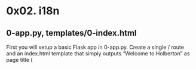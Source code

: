 # 0x02. i18n
## 0-app.py, templates/0-index.html
First you will setup a basic Flask app in 0-app.py. Create a single / route and an index.html template that simply outputs “Welcome to Holberton” as page title (<title>) and “Hello world” as header (<h1>).

## 1-app.py, templates/1-index.html
nstall the Babel Flask extension:
```
$ pip3 install flask_babel==2.0.0
```
Then instantiate the Babel object in your app. Store it in a module-level variable named babel.

In order to configure available languages in our app, you will create a Config class that has a LANGUAGES class attribute equal to ["en", "fr"].

Use Config to set Babel’s default locale ("en") and timezone ("UTC").

Use that class as config for your Flask app.

## 2-app.py, templates/2-index.html
Create a get_locale function with the babel.localeselector decorator. Use request.accept_languages to determine the best match with our supported languages.

## 3-app.py, babel.cfg, templates/3-index.html, translations/en/LC_MESSAGES/messages.po, translations/fr/LC_MESSAGES/messages.po, translations/en/LC_MESSAGES/messages.mo, translations/fr/LC_MESSAGES/messages.mo
Use the _ or gettext function to parametrize your templates. Use the message IDs home_title and home_header.

Create a babel.cfg file containing

[python: **.py]
[jinja2: **/templates/**.html]
extensions=jinja2.ext.autoescape,jinja2.ext.with_

Then initialize your translations with

$ pybabel extract -F babel.cfg -o messages.pot .

and your two dictionaries with

$ pybabel init -i messages.pot -d translations -l en
$ pybabel init -i messages.pot -d translations -l fr

Then edit files translations/[en|fr]/LC_MESSAGES/messages.po to provide the correct value for each message ID for each language. Use the following translations:
msgid 	English 	French
home_title 	"Welcome to Holberton" 	"Bienvenue chez Holberton"
home_header 	"Hello world!" 	"Bonjour monde!"

Then compile your dictionaries with

$ pybabel compile -d translations

Reload the home page of your app and make sure that the correct messages show up.

## 4-app.py, templates/4-index.html
In this task, you will implement a way to force a particular locale by passing the locale=fr parameter to your app’s URLs.

In your get_locale function, detect if the incoming request contains locale argument and ifs value is a supported locale, return it. If not or if the parameter is not present, resort to the previous default behavior.

Now you should be able to test different translations by visiting http://127.0.0.1:5000?locale=[fr|en].

Visiting http://127.0.0.1:5000/?locale=fr should display this level 1 heading:

## 5-app.py, templates/5-index.html
Creating a user login system is outside the scope of this project. To emulate a similar behavior, copy the following user table in 5-app.py.

users = {
    1: {"name": "Balou", "locale": "fr", "timezone": "Europe/Paris"},
    2: {"name": "Beyonce", "locale": "en", "timezone": "US/Central"},
    3: {"name": "Spock", "locale": "kg", "timezone": "Vulcan"},
    4: {"name": "Teletubby", "locale": None, "timezone": "Europe/London"},
}

This will mock a database user table. Logging in will be mocked by passing login_as URL parameter containing the user ID to log in as.

Define a get_user function that returns a user dictionary or None if the ID cannot be found or if login_as was not passed.

Define a before_request function and use the app.before_request decorator to make it be executed before all other functions. before_request should use get_user to find a user if any, and set it as a global on flask.g.user.

In your HTML template, if a user is logged in, in a paragraph tag, display a welcome message otherwise display a default message as shown in the table below.
msgid 	English 	French
logged_in_as 	"You are logged in as %(username)s." 	"Vous êtes connecté en tant que %(username)s."
not_logged_in 	"You are not logged in." 	"Vous n'êtes pas connecté."

Visiting http://127.0.0.1:5000/ in your browser should display this:

## 6-app.py, templates/6-index.html
Change your get_locale function to use a user’s preferred local if it is supported.

The order of priority should be

    Locale from URL parameters
    Locale from user settings
    Locale from request header
    Default locale

Test by logging in as different users

## 7-app.py, templates/7-index.html
Define a get_timezone function and use the babel.timezoneselector decorator.

The logic should be the same as get_locale:

    Find timezone parameter in URL parameters
    Find time zone from user settings
    Default to UTC

Before returning a URL-provided or user time zone, you must validate that it is a valid time zone. To that, use pytz.timezone and catch the pytz.exceptions.UnknownTimeZoneError exception.

## app.py, templates/index.html, translations/en/LC_MESSAGES/messages.po, translations/fr/LC_MESSAGES/messages.po
Based on the inferred time zone, display the current time on the home page in the default format. For example:

Jan 21, 2020, 5:55:39 AM or 21 janv. 2020 à 05:56:28

Use the following translations
msgid 	English 	French
current_time_is 	"The current time is %(current_time)s." 	"Nous sommes le %(current_time)s."
